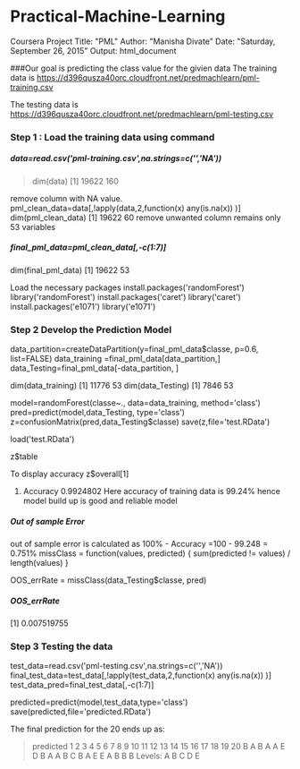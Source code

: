# Practical-Machine-Learning
Coursera Project
Title: "PML"
Author: "Manisha Divate"
Date: "Saturday, September 26, 2015"
Output: html_document


###Our goal is predicting the class value for the givien data
The training data is  https://d396qusza40orc.cloudfront.net/predmachlearn/pml-training.csv

The testing data is https://d396qusza40orc.cloudfront.net/predmachlearn/pml-testing.csv
### Step 1 : Load the training data using command 
 
##### data=read.csv('pml-training.csv',na.strings=c('','NA'))

>dim(data)
>[1] 19622   160

remove column with NA value. 
pml_clean_data=data[,!apply(data,2,function(x) any(is.na(x)) )]
dim(pml_clean_data)
[1] 19622    60
remove unwanted column remains only 53 variables
##### final_pml_data=pml_clean_data[,-c(1:7)]
dim(final_pml_data)
[1] 19622    53

Load the necessary packages
install.packages('randomForest')
library('randomForest')
install.packages('caret')
library('caret')
install.packages('e1071')
library('e1071')

### Step 2 Develop the Prediction Model
data_partition=createDataPartition(y=final_pml_data$classe, p=0.6, list=FALSE)
data_training =final_pml_data[data_partition,]
data_Testing=final_pml_data[-data_partition, ]

dim(data_training)
[1] 11776    53
dim(data_Testing)
[1] 7846   53

model=randomForest(classe~., data=data_training, method='class')
pred=predict(model,data_Testing, type='class')
z=confusionMatrix(pred,data_Testing$classe)
save(z,file='test.RData')

load('test.RData')

z$table

To display accuracy
z$overall[1]
1.  Accuracy 
0.9924802 
Here accuracy of training data is 99.24% hence model build up is good and reliable model
##### Out of sample Error
out of sample error is calculated as    100%  -   Accuracy  =100  -  99.248 = 0.751%
missClass = function(values, predicted) {
  sum(predicted != values) / length(values)
}

OOS_errRate = missClass(data_Testing$classe, pred)

##### OOS_errRate
[1] 0.007519755


### Step 3 Testing the data

test_data=read.csv('pml-testing.csv',na.strings=c('','NA'))
final_test_data=test_data[,!apply(test_data,2,function(x) any(is.na(x)) )]
test_data_pred=final_test_data[,-c(1:7)]

predicted=predict(model,test_data,type='class')
save(predicted,file='predicted.RData')

The final prediction for the 20 ends up as:
> predicted
 1  2  3  4  5  6  7  8  9 10 11 12 13 14 15 16 17 18 19 20 
 B  A  B  A  A  E  D  B  A  A  B  C  B  A  E  E  A  B  B  B 
Levels: A B C D E


